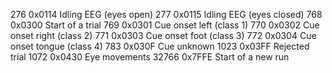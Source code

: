 276   0x0114 Idling EEG (eyes open)
277   0x0115 Idling EEG (eyes closed)
768   0x0300 Start of a trial
769   0x0301 Cue onset left (class 1)
770   0x0302 Cue onset right (class 2)
771   0x0303 Cue onset foot (class 3)
772   0x0304 Cue onset tongue (class 4)
783   0x030F Cue unknown
1023  0x03FF Rejected trial
1072  0x0430 Eye movements
32766 0x7FFE Start of a new run